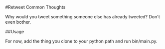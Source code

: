 #Retweet Common Thoughts

Why would you tweet something someone else has already tweeted? Don't even bother.

##Usage

For now, add the thing you clone to your python path and run bin/main.py.
